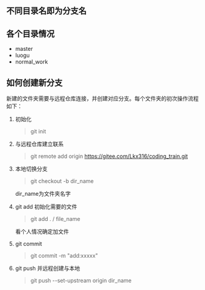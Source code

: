 ## 不同目录名即为分支名

## 各个目录情况

- master
- luogu
- normal_work

## 如何创建新分支

新建的文件夹需要与远程仓库连接，并创建对应分支。每个文件夹的初次操作流程如下：

1. 初始化

   > git init

2. 与远程仓库建立联系

   >git remote add origin https://gitee.com/Lkx316/coding_train.git

3. 本地切换分支

   > git checkout -b dir_name

   dir_name为文件夹名字

4. git add  初始化需要的文件

   > git add . / file_name

    看个人情况确定加文件

5. git commit 

   > git commit -m "add:xxxxx"

6. git push 并远程创建与本地

   > git push --set-upstream origin dir_name
